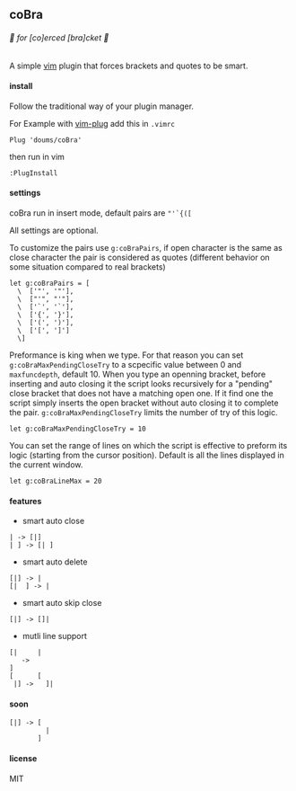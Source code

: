 ## coBra

###### :snake: for [co]erced [bra]cket :snake:

A simple [vim](https://www.vim.org/) plugin that forces brackets and quotes to be smart.

#### install

Follow the traditional way of your plugin manager.

For Example with [vim-plug](https://github.com/junegunn/vim-plug) add this in `.vimrc`
```
Plug 'doums/coBra'
```

then run in vim
```
:PlugInstall
```

#### settings

coBra run in insert mode, default pairs are ```"'`{([```

All settings are optional.

To customize the pairs use `g:coBraPairs`, if open character is the same as close character the pair is considered as quotes (different behavior on some situation compared to real brackets)
```
let g:coBraPairs = [
  \  ['"', '"'],
  \  ["'", "'"],
  \  ['`', '`'],
  \  ['{', '}'],
  \  ['(', ')'],
  \  ['[', ']']
  \]
```

Preformance is king when we type. For that reason you can set `g:coBraMaxPendingCloseTry` to a scpecific value between 0 and `maxfuncdepth`, default 10. When you type an openning bracket, before inserting and auto closing it the script looks recursively for a "pending" close bracket that does not have a matching open one. If it find one the script simply inserts the open bracket without auto closing it to complete the pair. `g:coBraMaxPendingCloseTry` limits the number of try of this logic.
```
let g:coBraMaxPendingCloseTry = 10
```

You can set the range of lines on which the script is effective to preform its logic (starting from the cursor position). Default is all the lines displayed in the current window.
```
let g:coBraLineMax = 20
```

#### features

* smart auto close
```
| -> [|]
| ] -> [| ]
```
* smart auto delete
```
[|] -> |
[|  ] -> |
```
* smart auto skip close
```
[|] -> []|
```
* mutli line support
```
[|     |
   ->
]
[      [
 |] ->   ]|
```

#### soon

```
[|] -> [
         |
       ]
```

#### license
MIT
